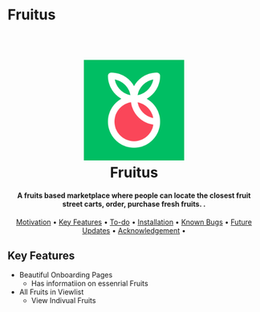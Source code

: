 # Fruitus
<h1 align="center">
  <br>
  <a><img src="https://github.com/innocent-george-mithu-nyamusa/fruitus/blob/9d95af66765efc28179d8f6cef5b2ed4735d2aa4/Fruitus/Assets.xcassets/logo.imageset/logo.svg" alt="Fruitus" width="200"></a>
  <br>
    Fruitus
  <br>
</h1>

<h4 align="center">A fruits based marketplace where people can locate the closest fruit street carts, order, purchase fresh fruits. <a ref="https://www.swift.org/" target="_blank"></a>.</h4>

 <p align="center">
  <a href="#motivation">Motivation</a> •
  <a href="#key-features">Key Features</a> •
  <a href="#to-do">To-do</a> •
  <a href="#installation">Installation</a> • 
  <a href="#known-bugs">Known Bugs</a> • 
  <a href="#future-updates">Future Updates</a> • 
  <a href="#acknowledgement">Acknowledgement</a> •
</p>


## Key Features

* Beautiful Onboarding Pages
  - Has informatiion on essenrial Fruits
* All Fruits in Viewlist
  - View Indivual Fruits
